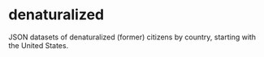 # denaturalized
JSON datasets of denaturalized (former) citizens by country, starting with the United States.
